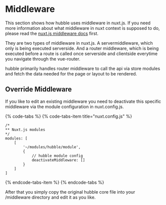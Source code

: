 # Middleware

This section shows how hubble uses middleware in nuxt.js. If you need more information about what middleware in nuxt context is supposed to do, please read the [nuxt.js middleware docs](https://nuxtjs.org/guide/routing#middleware) first. 

They are two types of middleware in nuxt.js. A servermiddleware, which only is being executed serverside. And a router middleware, which is being executed before a route is called once serverside and clientside everytime you navigate through the vue-router.  

hubble primarily handles router middleware to call the api via store modules and fetch the data needed for the page or layout to be rendered.

## Override Middleware

If you like to edit an existing middleware you need to deactivate this specific middleware via the module configuration in nuxt.config.js. 

{% code-tabs %}
{% code-tabs-item title="nuxt.config.js" %}
```text
/*
** Nuxt.js modules
*/
modules: [
    [
        '~/modules/hubble/module',
        {
            // hubble module config
            deactivateMiddleware: []
        }
    ]
]
```
{% endcode-tabs-item %}
{% endcode-tabs %}

After that you simply copy the original hubble core file into your /middleware directory and edit it as you like.  



